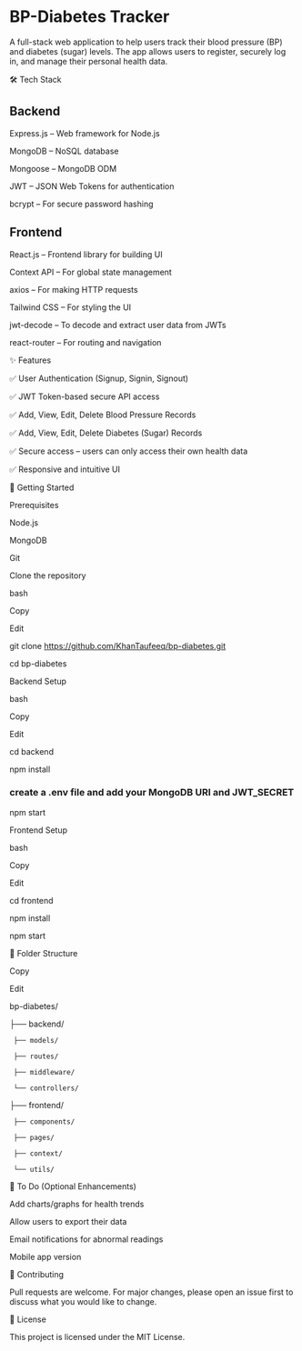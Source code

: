 # BP-Diabetes Tracker
A full-stack web application to help users track their blood pressure (BP) and diabetes (sugar) levels. The app allows users to register, securely log in, and manage their personal health data.

🛠 Tech Stack

## Backend 

Express.js – Web framework for Node.js

MongoDB – NoSQL database

Mongoose – MongoDB ODM

JWT – JSON Web Tokens for authentication

bcrypt – For secure password hashing

## Frontend

React.js – Frontend library for building UI

Context API – For global state management

axios – For making HTTP requests

Tailwind CSS – For styling the UI

jwt-decode – To decode and extract user data from JWTs

react-router – For routing and navigation

✨ Features

✅ User Authentication (Signup, Signin, Signout)

✅ JWT Token-based secure API access

✅ Add, View, Edit, Delete Blood Pressure Records

✅ Add, View, Edit, Delete Diabetes (Sugar) Records

✅ Secure access – users can only access their own health data

✅ Responsive and intuitive UI

🚀 Getting Started

Prerequisites

Node.js

MongoDB

Git

Clone the repository

bash

Copy

Edit

git clone https://github.com/KhanTaufeeq/bp-diabetes.git

cd bp-diabetes

Backend Setup

bash

Copy

Edit

cd backend

npm install

### create a .env file and add your MongoDB URI and JWT_SECRET

npm start

Frontend Setup

bash

Copy

Edit

cd frontend

npm install

npm start

📁 Folder Structure

Copy

Edit

bp-diabetes/

├── backend/

     ├── models/

     ├── routes/

     ├── middleware/

     └── controllers/

├── frontend/

     ├── components/

     ├── pages/

     ├── context/

     └── utils/

📌 To Do (Optional Enhancements)

Add charts/graphs for health trends

Allow users to export their data

Email notifications for abnormal readings

Mobile app version

🙌 Contributing

Pull requests are welcome. For major changes, please open an issue first to discuss what you would like to change.

📄 License

This project is licensed under the MIT License.
